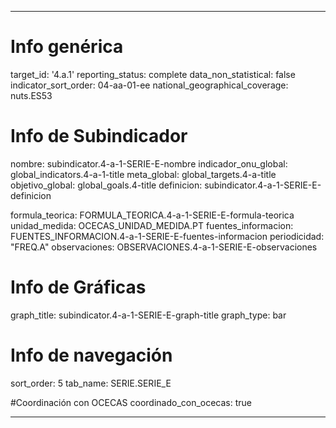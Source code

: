 ---

# Info genérica
target_id: '4.a.1'
reporting_status: complete
data_non_statistical: false
indicator_sort_order: 04-aa-01-ee
national_geographical_coverage: nuts.ES53

# Info de Subindicador
nombre: subindicator.4-a-1-SERIE-E-nombre
indicador_onu_global: global_indicators.4-a-1-title
meta_global: global_targets.4-a-title
objetivo_global: global_goals.4-title
definicion: subindicator.4-a-1-SERIE-E-definicion

formula_teorica: FORMULA_TEORICA.4-a-1-SERIE-E-formula-teorica
unidad_medida: OCECAS_UNIDAD_MEDIDA.PT
fuentes_informacion: FUENTES_INFORMACION.4-a-1-SERIE-E-fuentes-informacion
periodicidad: "FREQ.A"
observaciones: OBSERVACIONES.4-a-1-SERIE-E-observaciones

# Info de Gráficas
graph_title: subindicator.4-a-1-SERIE-E-graph-title
graph_type: bar

# Info de navegación
sort_order: 5
tab_name: SERIE.SERIE_E

#Coordinación con OCECAS
coordinado_con_ocecas: true

---